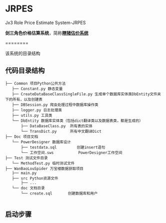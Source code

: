 # JRPES
Jx3 Role Price Estimate System-JRPES

**剑三角色价格估算系统**，简称<u>**瞎猪估价系统**</u>

========

该系统的目录结构

## 代码目录结构

```
├── Common 项目Python公共方法
   ├── Constant.py 静态变量
   ├── CreateDataBaseClassSingleFile.py 生成单个数据库实体类DbEntity文件夹下的所有，以及创建表
   ├── DBSession.py 爬虫处理过程中数据库操作类
   ├── logger.py 日志处理类
   ├── utils.py 工具类
   └── DbEntity 数据库实体类（包括dict翻译类以及数据表类，都是生成的）
       ├── DataBaseClass.py  所有表的实体
       └── TransDict.py      所有中文翻译Dict
├── Doc 项目文档
   └── PowerDesigner 数据库设计
       ├── testdata.sql  		创建insert语句
       └── 工作空间.sws           PowerDesigner工作空间
├── Test 测试文件目录
   └── MethodTest.py 临时测试文件
├── WanBaoLouSpider 万宝楼数据获取项目
   ├── main.py
   ├── src Python资源文件
       ├── ...
   └── doc 文档目录
       └── create.sql  		创建数据库和用户
       
```
## 启动步骤